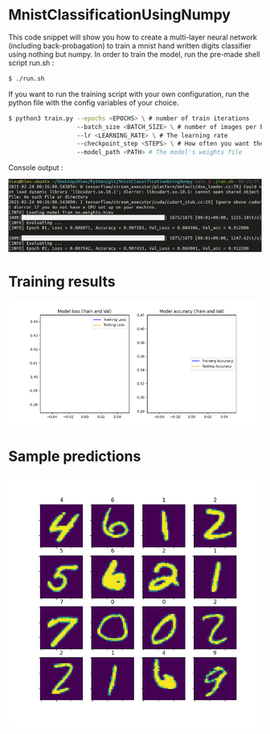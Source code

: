 # MnistClassificationUsingNumpy

This code snippet will show you how to create a multi-layer neural network (including 
back-probagation) to train a mnist hand written digits classifier using nothing but numpy.
In order to train the model, run the pre-made shell script run.sh :
```bash 
$ ./run.sh 
```

If you want to run the training script with your own configuration, run the python file
with the config variables of your choice.
```bash
$ python3 train.py --epochs <EPOCHS> \ # number of train iterations
				   --batch_size <BATCH_SIZE> \ # number of images per batch
				   --lr <LEARNING_RATE> \ # The learning rate
				   --checkpoint_step <STEPS> \ # How often you want the model to checkpoint
				   --model_path <PATH> # The model's weights file
```

Console output :

![None](images/training.png?raw=true "Training")

# Training results
![None](images/results.gif?raw=true "Training results")

# Sample predictions
![None](images/prediction.png?raw=true "Sample predictions")
